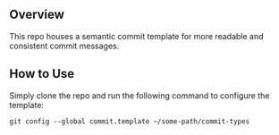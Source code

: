 ## Overview

This repo houses a semantic commit template for more readable and consistent commit messages.

## How to Use

Simply clone the repo and run the following command to configure the template:

`git config --global commit.template ~/some-path/commit-types`

